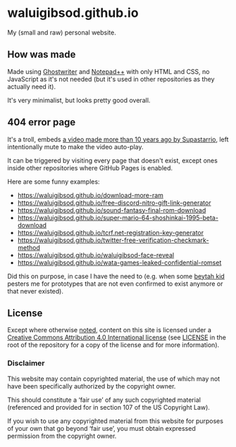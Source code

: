 # waluigibsod.github.io

My (small and raw) personal website.

## How was made

Made using [Ghostwriter](https://ghostwriter.kde.org/) and [Notepad++](https://github.com/notepad-plus-plus/notepad-plus-plus) with only HTML and CSS, no JavaScript as it's not needed (but it's used in other repositories as they actually need it).

It's very minimalist, but looks pretty good overall.

## 404 error page

It's a troll, embeds [a video made more than 10 years ago by Supastarrio](https://www.youtube.com/watch?v=bcDPt6vxkKs), left intentionally mute to make the video auto-play.

It can be triggered by visiting every page that doesn't exist, except ones inside other repositories where GitHub Pages is enabled.

Here are some funny examples:

* https://waluigibsod.github.io/download-more-ram
* https://waluigibsod.github.io/free-discord-nitro-gift-link-generator
* https://waluigibsod.github.io/sound-fantasy-final-rom-download
* https://waluigibsod.github.io/super-mario-64-shoshinkai-1995-beta-download
* https://waluigibsod.github.io/tcrf.net-registration-key-generator
* https://waluigibsod.github.io/twitter-free-verification-checkmark-method
* https://waluigibsod.github.io/waluigibsod-face-reveal
* https://waluigibsod.github.io/wata-games-leaked-confidential-romset

Did this on purpose, in case I have the need to (e.g. when some [beytah kid](https://www.urbandictionary.com/define.php?term=Beytah%20Kid) pesters me for prototypes that are not even confirmed to exist anymore or that never existed).

## License

Except where otherwise [noted](https://github.com/WaluigiBSOD), content on this site is licensed under a [Creative Commons Attribution 4.0 International license](https://creativecommons.org/licenses/by/4.0/) (see [LICENSE](https://github.com/WaluigiBSOD/waluigibsod.github.io/blob/master/LICENSE) in the root of the repository for a copy of the license and for more information).

### Disclaimer

This website may contain copyrighted material, the use of which may not have been specifically authorized by the copyright owner.

This should constitute a ‘fair use’ of any such copyrighted material (referenced and provided for in section 107 of the US Copyright Law).

If you wish to use any copyrighted material from this website for purposes of your own that go beyond ‘fair use’, you must obtain expressed permission from the copyright owner.